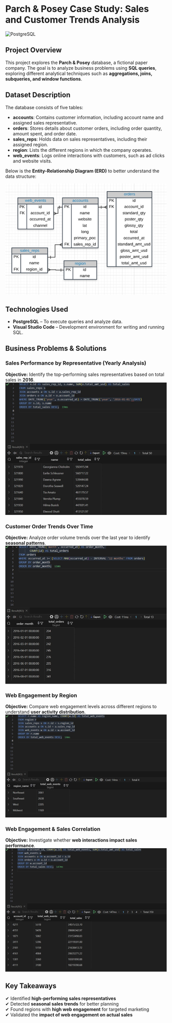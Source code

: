 # Parch & Posey Case Study: Sales and Customer Trends Analysis

![PostgreSQL](https://img.shields.io/badge/PostgreSQL-4169E1?style=for-the-badge&logo=postgresql&logoColor=white)

##  Project Overview
This project explores the **Parch & Posey** database, a fictional paper company. The goal is to analyze business problems using **SQL queries**, exploring different analytical techniques such as **aggregations, joins, subqueries, and window functions**.

##  Dataset Description
The database consists of five tables:

- **accounts**: Contains customer information, including account name and assigned sales representative.  
- **orders**: Stores details about customer orders, including order quantity, amount spent, and order date.  
- **sales_reps**: Holds data on sales representatives, including their assigned region.  
- **region**: Lists the different regions in which the company operates.  
- **web_events**: Logs online interactions with customers, such as ad clicks and website visits.  

Below is the **Entity-Relationship Diagram (ERD)** to better understand the data structure:

![ERD](https://github.com/vincenzomaltese/Parch-Posey-Case-Study/blob/main/images/ERD_parch_posey.png)

##  Technologies Used
- **PostgreSQL** – To execute queries and analyze data.  
- **Visual Studio Code** – Development environment for writing and running SQL.  

##  Business Problems & Solutions

###  Sales Performance by Representative (Yearly Analysis)  
**Objective:** Identify the top-performing sales representatives based on total sales in **2016**.  
![Sales Performance](https://github.com/vincenzomaltese/Parch-Posey-Case-Study/blob/main/images/1_Sales%20Performance%20by%20Sales%20Representative.jpg)

###  Customer Order Trends Over Time  
**Objective:** Analyze order volume trends over the last year to identify **seasonal patterns**.  
![Customer](https://github.com/vincenzomaltese/Parch-Posey-Case-Study/blob/main/images/2_Customer%20Order%20Trends%20Over%20Time.jpg)
###  Web Engagement by Region  
**Objective:** Compare web engagement levels across different regions to understand **user activity distribution**.  
![WebEngagement](https://github.com/vincenzomaltese/Parch-Posey-Case-Study/blob/main/images/3_Web%20Engagement%20by%20Region.jpg)
###  Web Engagement & Sales Correlation  
**Objective:** Investigate whether **web interactions impact sales performance**.  
![SalesCorrelation](https://github.com/vincenzomaltese/Parch-Posey-Case-Study/blob/main/images/4_Web%20Engagement%20%26%20Sales%20Correlation.jpg)

## Key Takeaways
✔ Identified **high-performing sales representatives**  
✔ Detected **seasonal sales trends** for better planning  
✔ Found regions with **high web engagement** for targeted marketing  
✔ Validated the **impact of web engagement on actual sales**  

